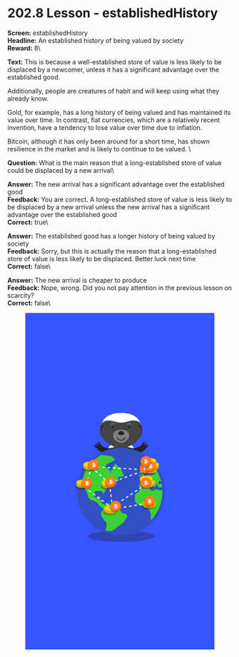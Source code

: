 # 202.8 Lesson - establishedHistory

**Screen:** establishedHistory\
**Headline:** An established history of being valued by society\
**Reward:** 8\

**Text:** This is because a well-established store of value is less likely to be displaced by a newcomer, unless it has a significant advantage over the established good.

Additionally, people are creatures of habit and will keep using what they already know.

Gold, for example, has a long history of being valued and has maintained its value over time. In contrast, fiat currencies, which are a relatively recent invention, have a tendency to lose value over time due to inflation.

Bitcoin, although it has only been around for a short time, has shown resilience in the market and is likely to continue to be valued.
\

**Question:** What is the main reason that a long-established store of value could be displaced by a new arrival\

**Answer:** The new arrival has a significant advantage over the established good\
**Feedback:** You are correct. A long-established store of value is less likely to be displaced by a new arrival unless the new arrival has a significant advantage over the established good\
**Correct:** true\

**Answer:** The established good has a longer history of being valued by society\
**Feedback:** Sorry, but this is actually the reason that a long-established store of value is less likely to be displaced. Better luck next time\
**Correct:** false\

**Answer:** The new arrival is cheaper to produce\
**Feedback:** Nope, wrong. Did you not pay attention in the previous lesson on scarcity?\
**Correct:** false\


<figure><img src="../.gitbook/assets/202-08.png" alt=""><figcaption></figcaption></figure>

